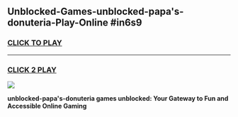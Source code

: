 
## Unblocked-Games-unblocked-papa's-donuteria-Play-Online #in6s9
<h3>
<a href="https://news.freeplayer.one?title=unblocked-papa's-donuteria&ref=3">CLICK TO PLAY</a></h3>
<hr>

<h3>
<a href="https://news.freeplayer.one?title=unblocked-papa's-donuteria&ref=3">CLICK 2 PLAY</a>
  
</h3>

<a href="https://news.freeplayer.one?title=unblocked-papa's-donuteria&ref=3"><img src="https://clearcache.store/games.png"></a>


**unblocked-papa's-donuteria games unblocked: Your Gateway to Fun and Accessible Online Gaming**
